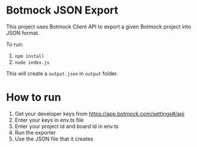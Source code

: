 # Botmock JSON Export

This project uses Botmock Client API to export a given Botmock project into JSON format.

To run:

1. `npm install`
2. `node index.js`

This will create a `output.json` in `output` folder.

# How to run

1. Get your developer keys from https://app.botmock.com/settings#/api
2. Enter your keys in env.ts file
3. Enter your project id and board id in env.ts
4. Run the exporter 
5. Use the JSON file that it creates
